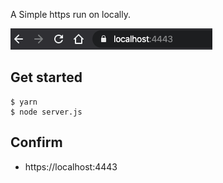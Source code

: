 A Simple https run on locally.

![Screenshot](screenshot.png)

## Get started

```
$ yarn
$ node server.js
```

## Confirm

- https://localhost:4443

